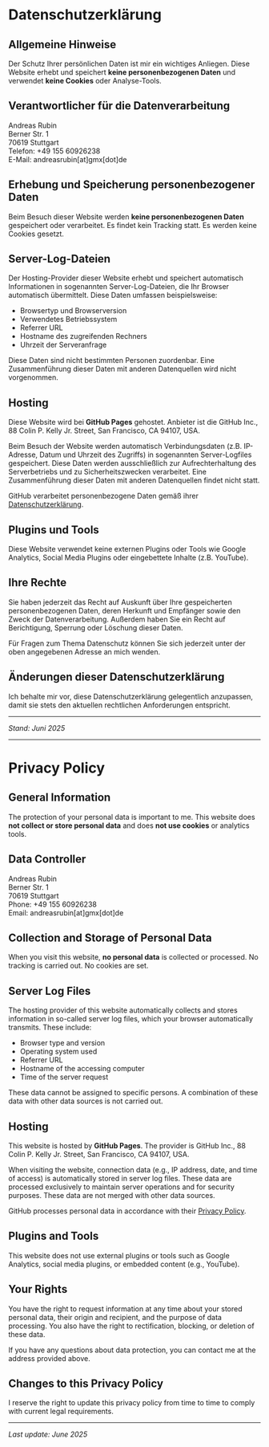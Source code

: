 # Datenschutzerklärung

## Allgemeine Hinweise
Der Schutz Ihrer persönlichen Daten ist mir ein wichtiges Anliegen. Diese Website erhebt und speichert **keine personenbezogenen Daten** und verwendet **keine Cookies** oder Analyse-Tools.

## Verantwortlicher für die Datenverarbeitung
Andreas Rubin  
Berner Str. 1  
70619 Stuttgart  
Telefon: +49 155 60926238  
E-Mail: andreasrubin[at]gmx[dot]de

## Erhebung und Speicherung personenbezogener Daten
Beim Besuch dieser Website werden **keine personenbezogenen Daten** gespeichert oder verarbeitet. Es findet kein Tracking statt. Es werden keine Cookies gesetzt.

## Server-Log-Dateien
Der Hosting-Provider dieser Website erhebt und speichert automatisch Informationen in sogenannten Server-Log-Dateien, die Ihr Browser automatisch übermittelt. Diese Daten umfassen beispielsweise:

- Browsertyp und Browserversion
- Verwendetes Betriebssystem
- Referrer URL
- Hostname des zugreifenden Rechners
- Uhrzeit der Serveranfrage

Diese Daten sind nicht bestimmten Personen zuordenbar. Eine Zusammenführung dieser Daten mit anderen Datenquellen wird nicht vorgenommen.

## Hosting
Diese Website wird bei **GitHub Pages** gehostet. Anbieter ist die GitHub Inc., 88 Colin P. Kelly Jr. Street, San Francisco, CA 94107, USA.

Beim Besuch der Website werden automatisch Verbindungsdaten (z.B. IP-Adresse, Datum und Uhrzeit des Zugriffs) in sogenannten Server-Logfiles gespeichert. Diese Daten werden ausschließlich zur Aufrechterhaltung des Serverbetriebs und zu Sicherheitszwecken verarbeitet. Eine Zusammenführung dieser Daten mit anderen Datenquellen findet nicht statt.

GitHub verarbeitet personenbezogene Daten gemäß ihrer [Datenschutzerklärung](https://docs.github.com/en/site-policy/privacy-policies/github-privacy-statement).

## Plugins und Tools
Diese Website verwendet keine externen Plugins oder Tools wie Google Analytics, Social Media Plugins oder eingebettete Inhalte (z.B. YouTube).

## Ihre Rechte
Sie haben jederzeit das Recht auf Auskunft über Ihre gespeicherten personenbezogenen Daten, deren Herkunft und Empfänger sowie den Zweck der Datenverarbeitung. Außerdem haben Sie ein Recht auf Berichtigung, Sperrung oder Löschung dieser Daten.

Für Fragen zum Thema Datenschutz können Sie sich jederzeit unter der oben angegebenen Adresse an mich wenden.

## Änderungen dieser Datenschutzerklärung
Ich behalte mir vor, diese Datenschutzerklärung gelegentlich anzupassen, damit sie stets den aktuellen rechtlichen Anforderungen entspricht.

---

*Stand: Juni 2025*

---

# Privacy Policy

## General Information
The protection of your personal data is important to me. This website does **not collect or store personal data** and does **not use cookies** or analytics tools.

## Data Controller
Andreas Rubin  
Berner Str. 1  
70619 Stuttgart  
Phone: +49 155 60926238  
Email: andreasrubin[at]gmx[dot]de

## Collection and Storage of Personal Data
When you visit this website, **no personal data** is collected or processed. No tracking is carried out. No cookies are set.

## Server Log Files
The hosting provider of this website automatically collects and stores information in so-called server log files, which your browser automatically transmits. These include:

- Browser type and version
- Operating system used
- Referrer URL
- Hostname of the accessing computer
- Time of the server request

These data cannot be assigned to specific persons. A combination of these data with other data sources is not carried out.

## Hosting
This website is hosted by **GitHub Pages**. The provider is GitHub Inc., 88 Colin P. Kelly Jr. Street, San Francisco, CA 94107, USA.

When visiting the website, connection data (e.g., IP address, date, and time of access) is automatically stored in server log files. These data are processed exclusively to maintain server operations and for security purposes. These data are not merged with other data sources.

GitHub processes personal data in accordance with their [Privacy Policy](https://docs.github.com/en/site-policy/privacy-policies/github-privacy-statement).

## Plugins and Tools
This website does not use external plugins or tools such as Google Analytics, social media plugins, or embedded content (e.g., YouTube).

## Your Rights
You have the right to request information at any time about your stored personal data, their origin and recipient, and the purpose of data processing. You also have the right to rectification, blocking, or deletion of these data.

If you have any questions about data protection, you can contact me at the address provided above.

## Changes to this Privacy Policy
I reserve the right to update this privacy policy from time to time to comply with current legal requirements.

---

*Last update: June 2025*
